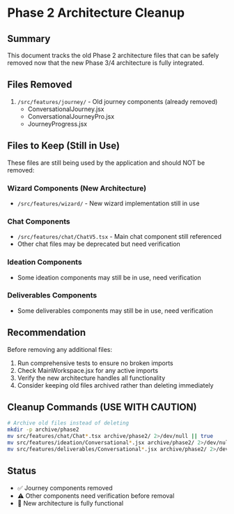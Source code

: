 # Phase 2 Architecture Cleanup

## Summary
This document tracks the old Phase 2 architecture files that can be safely removed now that the new Phase 3/4 architecture is fully integrated.

## Files Removed
1. `/src/features/journey/` - Old journey components (already removed)
   - ConversationalJourney.jsx
   - ConversationalJourneyPro.jsx
   - JourneyProgress.jsx

## Files to Keep (Still in Use)
These files are still being used by the application and should NOT be removed:

### Wizard Components (New Architecture)
- `/src/features/wizard/` - New wizard implementation still in use

### Chat Components 
- `/src/features/chat/ChatV5.tsx` - Main chat component still referenced
- Other chat files may be deprecated but need verification

### Ideation Components
- Some ideation components may still be in use, need verification

### Deliverables Components  
- Some deliverables components may still be in use, need verification

## Recommendation
Before removing any additional files:

1. Run comprehensive tests to ensure no broken imports
2. Check MainWorkspace.jsx for any active imports
3. Verify the new architecture handles all functionality
4. Consider keeping old files archived rather than deleting immediately

## Cleanup Commands (USE WITH CAUTION)
```bash
# Archive old files instead of deleting
mkdir -p archive/phase2
mv src/features/chat/Chat*.tsx archive/phase2/ 2>/dev/null || true
mv src/features/ideation/Conversational*.jsx archive/phase2/ 2>/dev/null || true
mv src/features/deliverables/Conversational*.jsx archive/phase2/ 2>/dev/null || true
```

## Status
- ✅ Journey components removed
- ⚠️ Other components need verification before removal
- 🔄 New architecture is fully functional